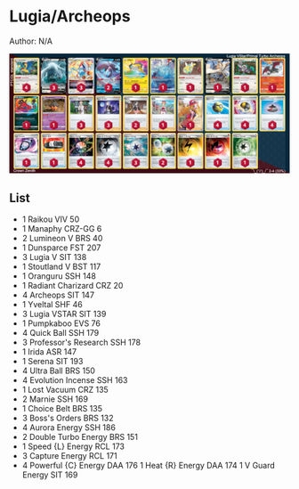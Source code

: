 # Lugia/Archeops

Author: N/A

![decklist](../../!Images/Standard/3SWSH-CRZ/Lugia-Archeops.PNG)

## List
* 1 Raikou VIV 50
* 1 Manaphy CRZ-GG 6
* 2 Lumineon V BRS 40
* 1 Dunsparce FST 207
* 3 Lugia V SIT 138
* 1 Stoutland V BST 117
* 1 Oranguru SSH 148
* 1 Radiant Charizard CRZ 20
* 4 Archeops SIT 147
* 1 Yveltal SHF 46
* 3 Lugia VSTAR SIT 139
* 1 Pumpkaboo EVS 76
* 4 Quick Ball SSH 179
* 3 Professor's Research SSH 178
* 1 Irida ASR 147
* 1 Serena SIT 193
* 4 Ultra Ball BRS 150
* 4 Evolution Incense SSH 163
* 1 Lost Vacuum CRZ 135
* 2 Marnie SSH 169
* 1 Choice Belt BRS 135
* 3 Boss's Orders BRS 132
* 4 Aurora Energy SSH 186
* 2 Double Turbo Energy BRS 151
* 1 Speed {L} Energy RCL 173
* 3 Capture Energy RCL 171
* 4 Powerful {C} Energy DAA 176
1 Heat {R} Energy DAA 174
1 V Guard Energy SIT 169
